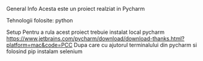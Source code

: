 General Info
Acesta este un proiect realziat in Pycharm 

Tehnologii folosite:
python

Setup
Pentru a rula acest proiect trebuie instalat local pycharm
https://www.jetbrains.com/pycharm/download/download-thanks.html?platform=mac&code=PCC
Dupa care cu ajutorul terminalului din pycharm si folosind pip instalam selenium


